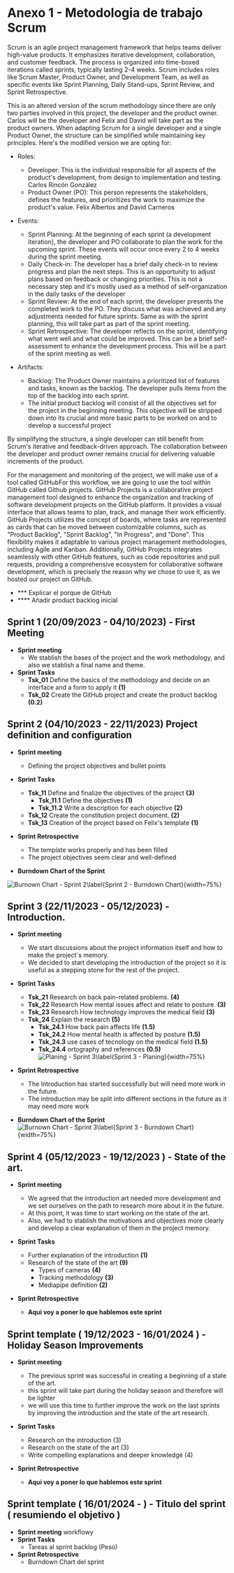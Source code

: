 # Anexo 1 - Metodologia de trabajo Scrum

Scrum is an agile project management framework that helps teams deliver high-value products. It emphasizes iterative development, collaboration, and customer feedback. The process is organized into time-boxed iterations called sprints, typically lasting 2-4 weeks. Scrum includes roles like Scrum Master, Product Owner, and Development Team, as well as specific events like Sprint Planning, Daily Stand-ups, Sprint Review, and Sprint Retrospective.

This is an altered version of the scrum methodology since there are only two parties involved in this project, the developer and the product owner. Carlos will be the developer and Felix and David will take part as the product owners.
When adapting Scrum for a single developer and a single Product Owner, the structure can be simplified while maintaining key principles. 
Here's the modified version we are opting for:
- Roles:
  - Developer: This is the individual responsible for all aspects of the product's development, from design to implementation and testing. Carlos Rincón González
  - Product Owner (PO): This person represents the stakeholders, defines the features, and prioritizes the work to maximize the product's value. Felix Albertos and David Carneros
- Events:
  - Sprint Planning: At the beginning of each sprint (a development iteration), the developer and PO collaborate to plan the work for the upcoming sprint. These events will occur once every 2 to 4 weeks during the sprint meeting.
  - Daily Check-in: The developer has a brief daily check-in to review progress and plan the next steps. This is an opportunity to adjust plans based on feedback or changing priorities. This is not a necessary step and it's mostly used as a method of self-organization in the daily tasks of the developer
  - Sprint Review: At the end of each sprint, the developer presents the completed work to the PO. They discuss what was achieved and any adjustments needed for future sprints. Same as with the sprint planning, this will take part as part of the sprint meeting.
  - Sprint Retrospective: The developer reflects on the sprint, identifying what went well and what could be improved. This can be a brief self-assessment to enhance the development process. This will be a part of the sprint meeting as well.

- Artifacts:
  - Backlog: The Product Owner maintains a prioritized list of features and tasks, known as the backlog. The developer pulls items from the top of the backlog into each sprint.
  - The initial product backlog will consist of all the objectives set for the project in the beginning meeting. This objective will be stripped down into its crucial and more basic parts to be worked on and to develop a successful project

By simplifying the structure, a single developer can still benefit from Scrum's iterative and feedback-driven approach. The collaboration between the developer and product owner remains crucial for delivering valuable increments of the product.

For the management and monitoring of the project, we will make use of a tool called GitHubFor this workflow, we are going to use the tool within GitHub called Github projects. GitHub Projects is a collaborative project management tool designed to enhance the organization and tracking of software development projects on the GitHub platform. It provides a visual interface that allows teams to plan, track, and manage their work efficiently. GitHub Projects utilizes the concept of boards, where tasks are represented as cards that can be moved between customizable columns, such as "Product Backlog", "Sprint Backlog", "In Progress", and "Done". This flexibility makes it adaptable to various project management methodologies, including Agile and Kanban. 
Additionally, GitHub Projects integrates seamlessly with other GitHub features, such as code repositories and pull requests, providing a comprehensive ecosystem for collaborative software development, which is precisely the reason why we chose to use it, as we hosted our project on GitHub.
- *** Explicar el porque de GitHub
- **** Añadir product backlog inicial

## Sprint 1 (20/09/2023 - 04/10/2023) - First Meeting

- **Sprint meeting**
  - We stablish the bases of the project and the work methodology, and also we stablish a final name and theme.
- **Sprint Tasks**
  - **Tsk_01** Define the basics of the methodology and decide on an interface and a form to apply it **(1)**
  - **Tsk_02** Create the GitHub project and create the product backlog **(0.2)**

## Sprint 2 (04/10/2023 - 22/11/2023) Project definition and configuration

- **Sprint meeting**
  - Defining the project objectives and bullet points

- **Sprint Tasks**
  - **Tsk_11** Define and finalize the objectives of the project **(3)**
    - **Tsk_11.1** Define the objectives **(1)**
    - **Tsk_11.2** Write a description for each objective **(2)**
  - **Tsk_12** Create the constitution project document. **(2)**
  - **Tsk_13** Creation of the project based on Felix's template **(1)**

- **Sprint Retrospective**
  - The template works properly and has been filled
  - The project objectives seem clear and well-defined

- **Burndown Chart of the Sprint**

![Burnown Chart - Sprint 2\label{Sprint 2 - Burndown Chart}](Sprint1Burndown.png){width=75%}

## Sprint 3 (22/11/2023 - 05/12/2023) - Introduction.

- **Sprint meeting**
  - We start discussions about the project information itself and how to make the project´s memory.
  - We decided to start developing the introduction of the project so it is useful as a stepping stone for the rest of the project.
 
- **Sprint Tasks**
  - **Tsk_21** Research on back pain-related problems. **(4)**
  - **Tsk_22** Research How mental issues affect and relate to posture. **(3)**
  - **Tsk_23** Research How technology improves the medical field **(3)**
  - **Tsk_24** Explain the research **(5)**
    - **Tsk_24.1** How back pain affects life **(1.5)**
    - **Tsk_24.2** How mental health is affected by posture **(1.5)**
    - **Tsk_24.3** use cases of tecnology on the medical field **(1.5)**
    - **Tsk_24.4** ortography and references **(0.5)**
![Planing - Sprint 3\label{Sprint 3 - Planing}](Sprint3Planing.png){width=75%}

- **Sprint Retrospective**
  - The Introduction has started successfully but will need more work in the future.
  - The introduction may be split into different sections in the future as it may need more work
  
- **Burndown Chart of the Sprint**
![Burnown Chart - Sprint 3\label{Sprint 3 - Burndown Chart}](Sprint3Burndown.png){width=75%}

## Sprint 4 (05/12/2023  - 19/12/2023 )  - State of the art.

- **Sprint meeting**
  - We agreed that the introduction art needed more development and we set ourselves on the path to research more about it in the future.
  - At this point, it was time to start working on the state of the art.
  - Also, we had to stablish the motivations and objectives more clearly and develop a clear explanation of them in the project memory.

- **Sprint Tasks**
  - Further explanation of the introduction **(1)**
  - Research of the state of the art **(9)**
    - Types of cameras **(4)**
    - Tracking methodology **(3)**
    - Mediapipe definition **(2)**

- **Sprint Retrospective**
  - **Aqui voy a poner lo que hablemos este sprint**

## Sprint template ( 19/12/2023 - 16/01/2024 )  - Holiday Season Improvements 

- **Sprint meeting**
  - The previous sprint was successful in creating a beginning of a state of the art.
  - this sprint will take part during the holiday season and therefore will be lighter
  - we will use this time to further improve the work on the last sprints by improving the introduction and the state of the art research.

- **Sprint Tasks**
  - Research on the introduction (3)
  - Research on the state of the art (3)
  - Write compelling explanations and deeper knowledge (4)
  
- **Sprint Retrospective**
  - **Aqui voy a poner lo que hablemos este sprint**


## Sprint template ( 16/01/2024 -  )  - Titulo del sprint ( resumiendo el objetivo )  

- **Sprint meeting**
  workflowy
- **Sprint Tasks**
  - Tareas al sprint backlog (Peso)
- **Sprint Retrospective**
  - Burndown Chart del sprint
